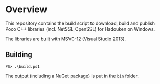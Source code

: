 # Overview

This repository contains the build script to download, build and publish
Poco C++ libraries (incl. NetSSL_OpenSSL) for Hadouken on Windows.

The libraries are built with MSVC-12 (Visual Studio 2013).

## Building

```
PS> .\build.ps1
```

The output (including a NuGet package) is put in the `bin` folder.
